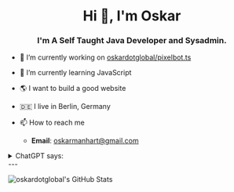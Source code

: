 <h1 align="center">Hi 👋, I'm Oskar</h1>
<h3 align="center">I'm A Self Taught Java Developer and Sysadmin.</h3>

- 🔭 I’m currently working on [oskardotglobal/pixelbot.ts](https://github.com/oskardotglobal/pixelbot.ts)
- 🌱 I’m currently learning JavaScript
- 🌎 I want to build a good website
- 🇩🇪 I live in Berlin, Germany

- 📫 How to reach me
  * **Email**: [oskarmanhart@gmail.com](mailto:oskarmanhart@gmail.com)

<details>
 <summary>ChatGPT says:</summary>
  Public static void main, <br>
  how I loathe thy name. <br>
  Thou art a tedious pain, <br>
  driving me insane. <br>

  With thy String args[] <br>
  thou dost plague my mind, <br>
  making me want to flee <br>
  and leave this code behind. <br>

  But still, I persist <br>
  and continue on my way. <br>
  For without thee, I cannot exist <br>
  in this world of ones and zeroes, I must say. <br>

  Public static void main, <br>
  though I may hate thee, <br>
  I'll always bear thee <br>
  and suffer thy company. <br>
 
  For without thee, my code would be lost, <br>
  and I would be left in the cold. <br>
  So I'll continue to bear thy cost, <br>
  and pretend that I love thee, oh so bold. <br>

  \- ChatGPT
</details>
---

![oskardotglobal's GitHub Stats](https://github-readme-stats.vercel.app/api?username=oskardotglobal&show_icons=true&count_private=true)
